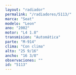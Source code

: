 ```yaml
---
layout: "radiador"
permalink: "/radiadores/5113/"
marca: "Seat"
modelo: "Leon"
ano: "2002"
motor: "L4 1.8"
transmision: "Automática"
parte: "M-914"
clima: "Con clima"
alto: "25 9/16"
ancho: "16 3/8"
observaciones: ""
id: "5113"
---
```


